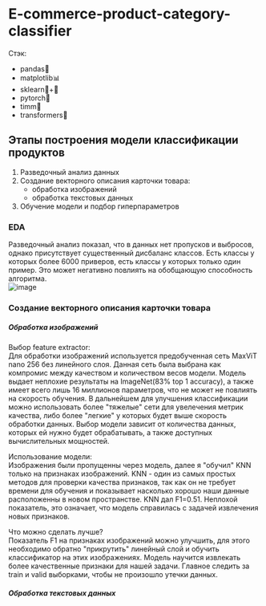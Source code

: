 # E-commerce-product-category-classifier

Стэк: 
 -  pandas🐼
 -  matplotlib📊
 -  sklearn🍊+🔵
 -  pytorch🔦
 -  timm🌺
 -  transformers🤖

## Этапы построения модели классификации продуктов
1. Разведочный анализ данных
2. Создание векторного описания карточки товара:
   - обработка изображений
   - обработка текстовых данных
3. Обучение модели и подбор гиперпараметров

### EDA 
Разведочный анализ показал, что в данных нет пропусков и выбросов, однако присутствует существенный дисбаланс классов. Есть классы у которых более 6000 приверов, есть классы у которых только один пример. Это может негативно повлиять на обобщающую способность алгоритма.  
![image](https://user-images.githubusercontent.com/52448692/226642989-bcf0e28f-acba-4103-9100-04dadb9d07d3.png)

### Создание векторного описания карточки товара
##### Обработка изображений
Выбор feature extractor:  
Для обработки изображений используется предобученная сеть MaxViT nano 256 без линейного слоя. Данная сеть была выбрана как компромис между качеством и количеством весов модели. Модель выдает неплохие результаты на ImageNet(83% top 1 accuracy), а также имеет всего лишь 16 миллионов параметров, что не может не повлиять на скорость обучения. В дальнейшем для улучшения классификации можно использовать более "тяжелые" сети для увелечения метрик качества, либо более "легкие" у которых будет выше скорость обработки данных. Выбор модели зависит от количества данных, которых ей нужно будет обрабатывать, а также доступных вычислительных мощностей.

Использование модели:  
Изображения были пропущенны через модель, далее я "обучил" KNN только на признаках изображений. KNN - один из самых простых методов для проверки качества признаков, так как он не требует времени для обучения и показывает насколько хорошо наши данные расположенны в новом пространстве. KNN дал F1=0.51. Неплохой показатель, это означает, что модель справилась с задачей извлечения новых признаков. 

Что можно сделать лучше?  
Показатель F1 на признаках изображений можно улучшить, для этого необходимо обратно "прикрутить" линейный слой и обучить классификатор на этих изображениях. Модель научится извлекать более качественные признаки для нашей задачи. Главное следить за train и valid выборками, чтобы не произошло утечки данных.

##### Обработка текстовых данных





 
